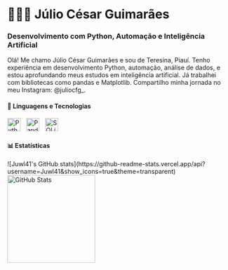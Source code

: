 <h1>👨🏻‍💻 Júlio César Guimarães</h1>

<h3>Desenvolvimento com Python, Automação e Inteligência Artificial</h3>

Olá! Me chamo Júlio César Guimarães e sou de Teresina, Piauí. Tenho experiência em desenvolvimento Python, automação, análise de dados, e estou aprofundando meus estudos em inteligência artificial. Já trabalhei com bibliotecas como pandas e Matplotlib.
Compartilho minha jornada no meu Instagram: @juliocfg_.

<h4>🤖 Linguagens e Tecnologias</h4>

<img
align="left"
alt="Python"
title="Python"
width="30px"
style="padding-right: 10px;"
src="https://cdn.jsdelivr.net/gh/devicons/devicon@latest/icons/python/python-original.svg"
/>
<img
align="left"
alt="Pandas"
title="Pandas"
width="30px"
style="padding-right: 10px;"
src="https://cdn.jsdelivr.net/gh/devicons/devicon@latest/icons/pandas/pandas-original.svg"
/>
<img
align="left"
alt="SQLite"
title="SQLite"
width="30px"
style="padding-right: 10px;"
src="https://cdn.jsdelivr.net/gh/devicons/devicon@latest/icons/sqlite/sqlite-original.svg"
/>
<br/>
<br/>

<h4>📊 Estatísticas</h4>
![Juwl41's GitHub stats](https://github-readme-stats.vercel.app/api?username=Juwl41&show_icons=true&theme=transparent)
<img
align="left"
alt="GitHub Stats"
height="200"
style="padding-right: 10px;"
src="https://github-readme-stats.vercel.app/api/top-langs/?username=Juwl41&theme=transparent"
/>

